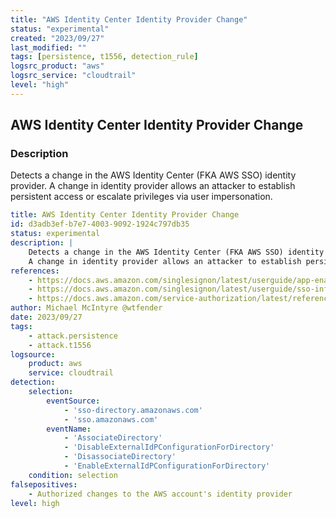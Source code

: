 ```yaml
---
title: "AWS Identity Center Identity Provider Change"
status: "experimental"
created: "2023/09/27"
last_modified: ""
tags: [persistence, t1556, detection_rule]
logsrc_product: "aws"
logsrc_service: "cloudtrail"
level: "high"
---
```


## AWS Identity Center Identity Provider Change

### Description

Detects a change in the AWS Identity Center (FKA AWS SSO) identity provider.
A change in identity provider allows an attacker to establish persistent access or escalate privileges via user impersonation.


```yml
title: AWS Identity Center Identity Provider Change
id: d3adb3ef-b7e7-4003-9092-1924c797db35
status: experimental
description: |
    Detects a change in the AWS Identity Center (FKA AWS SSO) identity provider.
    A change in identity provider allows an attacker to establish persistent access or escalate privileges via user impersonation.
references:
    - https://docs.aws.amazon.com/singlesignon/latest/userguide/app-enablement.html
    - https://docs.aws.amazon.com/singlesignon/latest/userguide/sso-info-in-cloudtrail.html
    - https://docs.aws.amazon.com/service-authorization/latest/reference/list_awsiamidentitycentersuccessortoawssinglesign-on.html
author: Michael McIntyre @wtfender
date: 2023/09/27
tags:
    - attack.persistence
    - attack.t1556
logsource:
    product: aws
    service: cloudtrail
detection:
    selection:
        eventSource:
            - 'sso-directory.amazonaws.com'
            - 'sso.amazonaws.com'
        eventName:
            - 'AssociateDirectory'
            - 'DisableExternalIdPConfigurationForDirectory'
            - 'DisassociateDirectory'
            - 'EnableExternalIdPConfigurationForDirectory'
    condition: selection
falsepositives:
    - Authorized changes to the AWS account's identity provider
level: high

```
